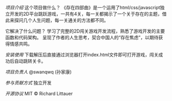 *项目介绍*
  这个项目做什么？
    《存在四部曲》是一个运用了html/css/javascript独立开发的2D平台跳跃游戏，一共有4关，每一关都揭示了一个关于存在的主题，借此来探问几个人生问题，每一关通关的方法都不同。

  它解决了什么问题？
    学习了完整的2D闯关游戏开发流程，熟悉了游戏开发的主要函数和代码架构。
    呈现了作者的人生思考，契合中国人的“存在焦虑”，以期待获得情感共鸣。

*安装使用*
  下载解压后直接通过浏览器打开index.html文件即可打开游戏，闯关成功后自动跳转关卡。

*项目负责人*
  @swanqwq (孙家康)
  
*参与贡献方式*
  独立开发
  
*开源协议*
  MIT © Richard Littauer
